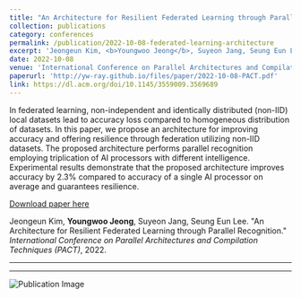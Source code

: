 ```yaml
---
title: "An Architecture for Resilient Federated Learning through Parallel Recognition"
collection: publications
category: conferences
permalink: /publication/2022-10-08-federated-learning-architecture
excerpt: 'Jeongeun Kim, <b>Youngwoo Jeong</b>, Suyeon Jang, Seung Eun Lee. &quot;An Architecture for Resilient Federated Learning through Parallel Recognition.&quot; <i>International Conference on Parallel Architectures and Compilation Techniques (PACT)</i>, 2022.'
date: 2022-10-08
venue: 'International Conference on Parallel Architectures and Compilation Techniques (PACT)'
paperurl: 'http://yw-ray.github.io/files/paper/2022-10-08-PACT.pdf'
link: https://dl.acm.org/doi/10.1145/3559009.3569689
---
```

In federated learning, non-independent and identically distributed (non-IID) local datasets lead to accuracy loss compared to homogeneous distribution of datasets. In this paper, we propose an architecture for improving accuracy and offering resilience through federation utilizing non-IID datasets. The proposed architecture performs parallel recognition employing triplication of AI processors with different intelligence. Experimental results demonstrate that the proposed architecture improves accuracy by 2.3% compared to accuracy of a single AI processor on average and guarantees resilience.

<a href='http://yw-ray.github.io/files/paper/2022-10-08-PACT.pdf'>Download paper here</a>

Jeongeun Kim, <b>Youngwoo Jeong</b>, Suyeon Jang, Seung Eun Lee. &quot;An Architecture for Resilient Federated Learning through Parallel Recognition.&quot; <i>International Conference on Parallel Architectures and Compilation Techniques (PACT)</i>, 2022.

---
---

![Publication Image](http://yw-ray.github.io/files/image/2022_pact_yw_4.jpg)
